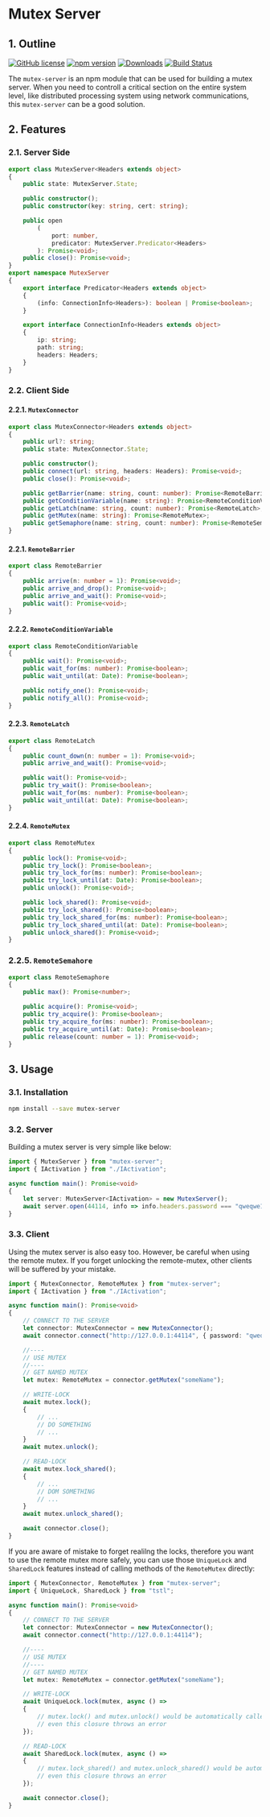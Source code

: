 # Mutex Server
## 1. Outline
[![GitHub license](https://img.shields.io/badge/license-MIT-blue.svg)](https://github.com/samchon/mutex-server/blob/master/LICENSE)
[![npm version](https://badge.fury.io/js/mutex-server.svg)](https://www.npmjs.com/package/mutex-server)
[![Downloads](https://img.shields.io/npm/dm/mutex-server.svg)](https://www.npmjs.com/package/mutex-server)
[![Build Status](https://github.com/samchon/mutex-server/workflows/build/badge.svg)](https://github.com/samchon/mutex-server/actions?query=workflow%3Abuild)

The `mutex-server` is an npm module that can be used for building a mutex server. When you need to controll a critical section on the entire system level, like distributed processing system using network communications, this `mutex-server` can be a good solution.




## 2. Features
### 2.1. Server Side
```typescript
export class MutexServer<Headers extends object>
{
    public state: MutexServer.State;

    public constructor();
    public constructor(key: string, cert: string);

    public open
        (
            port: number, 
            predicator: MutexServer.Predicator<Headers>
        ): Promise<void>;
    public close(): Promise<void>;
}
export namespace MutexServer
{
    export interface Predicator<Headers extends object>
    {
        (info: ConnectionInfo<Headers>): boolean | Promise<boolean>;
    }

    export interface ConnectionInfo<Headers extends object>
    {
        ip: string;
        path: string;
        headers: Headers;
    }
}
```

### 2.2. Client Side
#### 2.2.1. `MutexConnector`
```typescript
export class MutexConnector<Headers extends object>
{
    public url?: string;
    public state: MutexConnector.State;

    public constructor();
    public connect(url: string, headers: Headers): Promise<void>;
    public close(): Promise<void>;

    public getBarrier(name: string, count: number): Promise<RemoteBarrier>;
    public getConditionVariable(name: string): Promise<RemoteConditionVariable>;
    public getLatch(name: string, count: number): Promise<RemoteLatch>;
    public getMutex(name: string): Promise<RemoteMutex>;
    public getSemaphore(name: string, count: number): Promise<RemoteSemaphore>;
}
```



#### 2.2.1. `RemoteBarrier`
```typescript
export class RemoteBarrier
{
    public arrive(n: number = 1): Promise<void>;
    public arrive_and_drop(): Promise<void>;
    public arrive_and_wait(): Promise<void>;
    public wait(): Promise<void>;
}
```

#### 2.2.2. `RemoteConditionVariable`
```typescript
export class RemoteConditionVariable
{
    public wait(): Promise<void>;
    public wait_for(ms: number): Promise<boolean>;
    public wait_until(at: Date): Promise<boolean>;

    public notify_one(): Promise<void>;
    public notify_all(): Promise<void>;
}
```

#### 2.2.3. `RemoteLatch`
```typescript
export class RemoteLatch
{
    public count_down(n: number = 1): Promise<void>;
    public arrive_and_wait(): Promise<void>;

    public wait(): Promise<void>;
    public try_wait(): Promise<boolean>;
    public wait_for(ms: number): Promise<boolean>;
    public wait_until(at: Date): Promise<boolean>;
}
```

#### 2.2.4. `RemoteMutex`
```typescript
export class RemoteMutex
{
    public lock(): Promise<void>;
    public try_lock(): Promise<boolean>;
    public try_lock_for(ms: number): Promise<boolean>;
    public try_lock_until(at: Date): Promise<boolean>;
    public unlock(): Promise<void>;

    public lock_shared(): Promise<void>;
    public try_lock_shared(): Promise<boolean>;
    public try_lock_shared_for(ms: number): Promise<boolean>;
    public try_lock_shared_until(at: Date): Promise<boolean>;
    public unlock_shared(): Promise<void>;
}
```

### 2.2.5. `RemoteSemahore`
```typescript
export class RemoteSemaphore
{
    public max(): Promise<number>;

    public acquire(): Promise<void>;
    public try_acquire(): Promise<boolean>;
    public try_acquire_for(ms: number): Promise<boolean>;
    public try_acquire_until(at: Date): Promise<boolean>;
    public release(count: number = 1): Promise<void>;
}
```




## 3. Usage
### 3.1. Installation
```bash
npm install --save mutex-server
```

### 3.2. Server
Building a mutex server is very simple like below:

```typescript
import { MutexServer } from "mutex-server";
import { IActivation } from "./IActivation";

async function main(): Promise<void>
{
    let server: MutexServer<IActivation> = new MutexServer();
    await server.open(44114, info => info.headers.password === "qweqwe123!");
}
```




### 3.3. Client
Using the mutex server is also easy too. However, be careful when using the remote mutex. If you forget unlocking the remote-mutex, other clients will be suffered by your mistake.

```typescript
import { MutexConnector, RemoteMutex } from "mutex-server";
import { IActivation } from "./IActivation";

async function main(): Promise<void>
{
    // CONNECT TO THE SERVER
    let connector: MutexConnector = new MutexConnector();
    await connector.connect("http://127.0.0.1:44114", { password: "qweqwe123!" });

    //----
    // USE MUTEX
    //----
    // GET NAMED MUTEX
    let mutex: RemoteMutex = connector.getMutex("someName");

    // WRITE-LOCK
    await mutex.lock();
    {
        // ...
        // DO SOMETHING
        // ...
    }
    await mutex.unlock();

    // READ-LOCK
    await mutex.lock_shared();
    {
        // ...
        // DOM SOMETHING
        // ...
    }
    await mutex.unlock_shared();

    await connector.close();
}
```

If you are aware of mistake to forget realilng the locks, therefore you want to use the remote mutex more safely, you can use those `UniqueLock` and `SharedLock` features instead of calling methods of the `RemoteMutex` directly:

```typescript
import { MutexConnector, RemoteMutex } from "mutex-server";
import { UniqueLock, SharedLock } from "tstl";

async function main(): Promise<void>
{
    // CONNECT TO THE SERVER
    let connector: MutexConnector = new MutexConnector();
    await connector.connect("http://127.0.0.1:44114");

    //----
    // USE MUTEX
    //----
    // GET NAMED MUTEX
    let mutex: RemoteMutex = connector.getMutex("someName");

    // WRITE-LOCK
    await UniqueLock.lock(mutex, async () =>
    {
        // mutex.lock() and mutex.unlock() would be automatically called
        // even this closure throws an error
    });

    // READ-LOCK
    await SharedLock.lock(mutex, async () =>
    {
        // mutex.lock_shared() and mutex.unlock_shared() would be automatically called
        // even this closure throws an error
    });

    await connector.close();
}
```